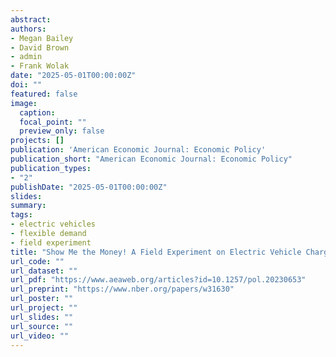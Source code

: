 ```yaml
---
abstract:
authors:
- Megan Bailey
- David Brown
- admin
- Frank Wolak
date: "2025-05-01T00:00:00Z"
doi: ""
featured: false
image:
  caption:
  focal_point: ""
  preview_only: false
projects: []
publication: 'American Economic Journal: Economic Policy'
publication_short: "American Economic Journal: Economic Policy"
publication_types:
- "2"
publishDate: "2025-05-01T00:00:00Z"
slides:
summary: 
tags:
- electric vehicles
- flexible demand
- field experiment
title: "Show Me the Money! A Field Experiment on Electric Vehicle Charge Timing"
url_code: ""
url_dataset: ""
url_pdf: "https://www.aeaweb.org/articles?id=10.1257/pol.20230653"
url_preprint: "https://www.nber.org/papers/w31630"
url_poster: ""
url_project: ""
url_slides: ""
url_source: ""
url_video: ""
---
```


